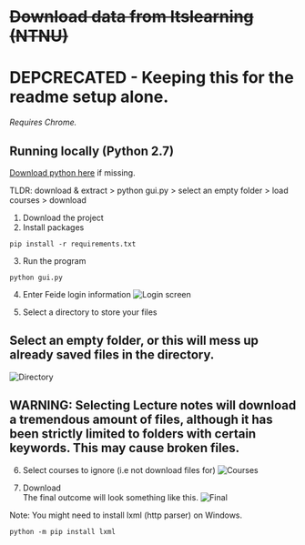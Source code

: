 # ~~Download data from Itslearning (NTNU)~~
# DEPCRECATED - Keeping this for the readme setup alone.
*Requires Chrome.*
## Running locally (Python 2.7)
[Download python here](https://www.python.org/downloads/release/python-2713/) if missing.

TLDR: download & extract > python gui.py > select an empty folder > load courses > download
1) Download the project
2) Install packages
```shell
pip install -r requirements.txt
```
3) Run the program
```shell
python gui.py
```
4) Enter Feide login information
![Login screen](http://i.imgur.com/qV2Xtwt.png)

5) Select a directory to store your files
## Select an empty folder, or this will mess up already saved files in the directory.
![Directory](http://i.imgur.com/sNRov6E.png)

## WARNING: Selecting Lecture notes will download a tremendous amount of files, although it has been strictly limited to folders with certain keywords. This may cause broken files.
6) Select courses to ignore (i.e not download files for)
![Courses](http://i.imgur.com/7pFR7ar.png)

7) Download  
The final outcome will look something like this.
![Final](http://i.imgur.com/qVvTOMA.png)

Note:
You might need to install lxml (http parser) on Windows.
```shell
python -m pip install lxml
```

